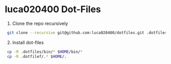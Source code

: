 luca020400 Dot-Files
=====================
 
 1. Clone the repo recursively
 
```bash
 git clone --recursive git@github.com:luca020400/dotfiles.git .dotfiles
```

2. Install dot-files

```bash
 cp -R .dotfiles/bin/* $HOME/bin/*
 cp -R .dotfilef/.* $HOME/.
```
